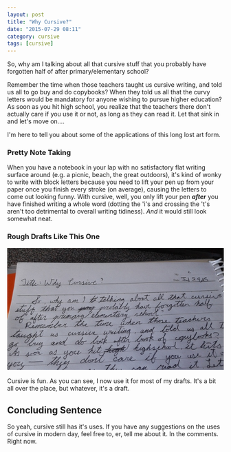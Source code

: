 ```yaml
---
layout: post
title: "Why Cursive?"
date: "2015-07-29 08:11"
category: cursive
tags: [cursive]
---
```


So, why am I talking about all that cursive stuff that you probably have
forgotten half of after primary/elementary school?

Remember the time when those teachers taught us cursive writing, and told us all
to go buy and do copybooks? When they told us all that the curvy letters would
be mandatory for anyone wishing to pursue higher education? As soon as you hit
high school, you realize that the teachers there don't actually care if you use
it or not, as long as they can read it. Let that sink in and let's move on....

I'm here to tell you about some of the applications of this long lost art form.

### Pretty Note Taking

When you have a notebook in your lap with no satisfactory flat writing surface
around (e.g. a picnic, beach, the great outdoors), it's kind of wonky to write
with block letters because you need to lift your pen up from your paper once you
finish every stroke (on average), causing the letters to come out looking funny.
With cursive, well, you only lift your pen ___after___ you have finished writing
a whole word (dotting the 'i's and crossing the 't's aren't too detrimental to
overall writing tidiness). _And_ it would still look somewhat neat.

### Rough Drafts Like This One

![The Rough Draft of this very blog post][1]

Cursive is fun. As you can see, I now use it for most of my drafts. It's a bit
all over the place, but whatever, it's a draft.

## Concluding Sentence

So yeah, cursive still has it's uses. If you have any suggestions on the uses of
cursive in modern day, feel free to, er, tell me about it. In the comments.
Right now.

[1]: /res/images/cursive.jpg
